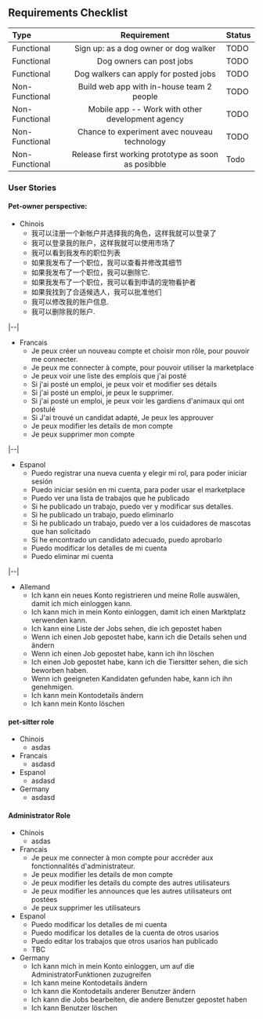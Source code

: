 ## Requirements Checklist

| Type  | Requirement | Status |
|:------| :----------: |:------|
| Functional | Sign up: as a dog owner or dog walker | TODO | 
| Functional | Dog owners can post jobs | TODO | 
| Functional | Dog walkers can apply for posted jobs | TODO |
| Non-Functional | Build web app with in-house team 2 people | TODO |
| Non-Functional | Mobile app -- Work with other development agency | TODO | 
| Non-Functional | Chance to experiment avec nouveau technology | TODO |
| Non-Functional | Release first working prototype as soon as posibble | Todo | 


### User Stories
#### Pet-owner perspective:
- Chinois
  - 我可以注册一个新帐户并选择我的角色，这样我就可以登录了
  - 我可以登录我的账户，这样我就可以使用市场了
  - 我可以看到我发布的职位列表
  - 如果我发布了一个职位，我可以查看并修改其细节
  - 如果我发布了一个职位，我可以删除它.
  - 如果我发布了一个职位，我可以看到申请的宠物看护者
  - 如果我找到了合适候选人，我可以批准他们
  - 我可以修改我的账户信息.
  - 我可以删除我的账户.

|--|

- Francais
  - Je peux créer un nouveau compte et choisir mon rôle, pour pouvoir me connecter.
  - Je peux me connecter à compte, pour pouvoir utiliser la marketplace
  - Je peux voir une liste des emplois que j'ai posté
  - Si j'ai posté un emploi, je peux voir et modifier ses détails
  - Si j'ai posté un emploi, je peux le supprimer.
  - Si j'ai posté un emploi, je peux voir les gardiens d'animaux qui ont postulé 
  - Si J'ai trouvé un candidat adapté, Je peux les approuver
  - Je peux modifier les details de mon compte
  - Je peux supprimer mon compte
  
|--|

- Espanol
  - Puedo registrar una nueva cuenta y elegir mi rol, para poder iniciar sesión
  - Puedo iniciar sesión en mi cuenta, para poder usar el marketplace
  - Puedo ver una lista de trabajos que he publicado
  - Si he publicado un trabajo, puedo ver y modificar sus detalles.
  - Si he publicado un trabajo, puedo eliminarlo
  - Si he publicado un trabajo, puedo ver a los cuidadores de mascotas que han solicitado 
  - Si he encontrado un candidato adecuado, puedo aprobarlo
  - Puedo modificar los detalles de mi cuenta
  - Puedo eliminar mi cuenta

|--|

- Allemand
  - Ich kann ein neues Konto registrieren und meine Rolle auswälen, damit ich mich einloggen kann.
  - Ich kann mich in mein Konto einloggen, damit ich einen Marktplatz verwenden kann.
  - Ich kann eine Liste der Jobs sehen, die ich gepostet haben
  - Wenn ich einen Job gepostet habe, kann ich die Details sehen und ändern
  - Wenn ich einen Job gepostet habe, kann ich ihn löschen
  - Ich einen Job gepostet habe, kann ich die Tiersitter sehen, die sich beworben haben.
  - Wenn ich geeigneten Kandidaten gefunden habe, kann ich ihn genehmigen.
  - Ich kann mein Kontodetails ändern
  - Ich kann mein Konto löschen

#### pet-sitter role

- Chinois
  - asdas
- Francais
  - asdasd
- Espanol
  - asdasd
- Germany
  - asdasd


#### Administrator Role

- Chinois
  - asdas
- Francais
  - Je peux me connecter à mon compte pour accréder aux fonctionnalités d'administrateur. 
  - Je peux modifier les details de mon compte
  - Je peux modifier les details du compte des autres utilisateurs
  - Je peux modifier les announces que les autres utilisateurs ont postées
  - Je peux supprimer les utilisateurs
- Espanol
  - Puedo modificar los detalles de mi cuenta
  - Puedo modificar los detalles de la cuenta de otros usarios 
  - Puedo editar los trabajos que otros usarios han publicado
  - TBC
- Germany
  - Ich kann mich in mein Konto einloggen, um auf die AdministratorFunktionen zuzugreifen
  - Ich kann meine Kontodetails ändern 
  - Ich kann die Kontodetails anderer Benutzer ändern
  - Ich kann die Jobs bearbeiten, die andere Benutzer gepostet haben
  - Ich kann Benutzer löschen